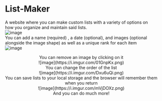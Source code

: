 # List-Maker
A website where you can make custom lists with a variety of options on how you organize and maintain said lists.<br />
![image](https://i.imgur.com/jPuwwFE.png)<br />
You can add a name (required) , a date (optional), and images (optional alongside the image shape) as well as a unique rank for each item<br />
![image](https://i.imgur.com/eqHjbIe.png)<br />
<p align="center">
You can remove an image by clicking on it<br />
![image](https://i.imgur.com/01GnpKx.png)<br />
You can change the order of the list<br />
![image](https://i.imgur.com/Dxu6uQi.png)<br />
You can save lists to your local storage and the browser will remember them when you return<br />
![image](https://i.imgur.com/mVjDOXz.png)<br />
And you can do much more!
</p>
